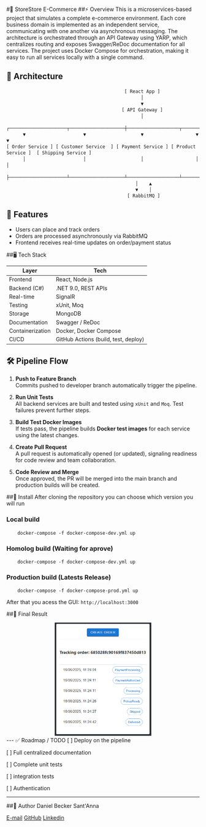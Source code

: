 #🛒 StoreStore E-Commerce
##⚡ Overview
This is a microservices-based project that simulates a complete e-commerce environment. Each core business domain is implemented as an independent service, communicating with one another via asynchronous messaging. The architecture is orchestrated through an API Gateway using YARP, which centralizes routing and exposes Swagger/ReDoc documentation for all services. The project uses Docker Compose for orchestration, making it easy to run all services locally with a single command.

## 🧱 Architecture



											   [ React App ]
												     │
												     ▼
											  [ API Gateway ]
												     │
          ┌─────────────────────┬────────────────────┼───────────────────┬────────────────────┐
          ▼                     ▼                    ▼                   ▼                    ▼
    [ Order Service ] [ Customer Service  ]	[ Payment Service ] [ Product Service ]  [ Shipping Service ]
          │                     │                    │                   │                    │
          ├─────────────────────┴────────────────────┴───────────────────┴────────────────────┘
												   │    ▲
												   ▼    │
												[ RabbitMQ ]
                                                        



## 🚀 Features
- Users can place and track orders
- Orders are processed asynchronously via RabbitMQ
- Frontend receives real-time updates on order/payment status


##🖥️ Tech Stack

| Layer            | Tech                                |
|------------------|-------------------------------------|
| Frontend         | React, Node.js                      |
| Backend (C#)     | .NET 9.0, REST APIs                 |
| Real-time        | SignalR                             |
| Testing          | xUnit, Moq                          |
| Storage          | MongoDB                             |
| Documentation    | Swagger / ReDoc                     |
| Containerization | Docker, Docker Compose              |
| CI/CD            | GitHub Actions (build, test, deploy)|


## 🛠️ Pipeline Flow

1. **Push to Feature Branch**  
   Commits pushed to developer branch automatically trigger the pipeline.

2. **Run Unit Tests**  
   All backend services are built and tested using `xUnit` and `Moq`. Test failures prevent further steps.

3. **Build Test Docker Images**  
   If tests pass, the pipeline builds **Docker test images** for each service using the latest changes.

4. **Create Pull Request**  
   A pull request is automatically opened (or updated), signaling readiness for code review and team collaboration.

5. **Code Review and Merge**  
   Once approved, the PR will be merged into the main branch and production builds will be created.

##🧪 Install
After cloning the repository you can choose which version you will run

### Local build
```
    docker-compose -f docker-compose-dev.yml up
```

### Homolog build (Waiting for aprove)
```
    docker-compose -f docker-compose-dev.yml up
```

### Production build (Latests Release)
```
    docker-compose -f docker-compose-prod.yml up
```

After that you acess the GUI: `http://localhost:3000`

##🧾 Final Result
<div align="center">
  <img src="https://github.com/danielbsantanna/StoreStore/blob/main/OrderPanel.png" alt="Panel" width="50%" />
  <br>
</div>
---
✅ Roadmap / TODO
[ ] Deploy on the pipeline

[ ] Full centralized documentation

[ ] Complete unit tests

[ ] integration tests

[ ] Authentication

---
##👤 Author
Daniel Becker Sant'Anna

[E-mail](danielbsantanna@gmail.com)
[GitHub](https://github.com/danielbsantanna)
[Linkedin](https://www.linkedin.com/in/daniel-becker-sant-anna/)

